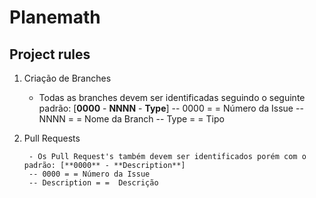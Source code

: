 #  Planemath

## Project rules

 1.  Criação de Branches
	 
	 - Todas as branches devem ser identificadas seguindo o seguinte padrão: [**0000** - **NNNN** - **Type**] 
	 --  0000 = = Número da Issue
	 -- NNNN = = Nome da Branch 
	 -- Type = = Tipo
	
2. Pull Requests
	
		- Os Pull Request's também devem ser identificados porém com o padrão: [**0000** - **Description**]
		-- 0000 = = Número da Issue
		-- Description = =  Descrição
